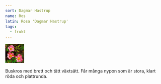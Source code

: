 ```yaml
---
sort: Dagmar Hastrup
name: Ros
latin: Rosa 'Dagmar Hastrup'
tags:
  - frukt
---
```


<img src="/img/rosa-dagmar-hastrup.jpg" width="60" data-srcset="1x, 1.5x, 2x" alt="Chaenomeles superba" data-attribution="https://www.blomsterlandet.se/tips-rad/vaxtinformation/utomhus/rosor/buskrosor/rugosa-ros-fru-dagmar-hastrup/">

Buskros med brett och tätt växtsätt. Får många nypon som är stora, klart röda och plattrunda.
